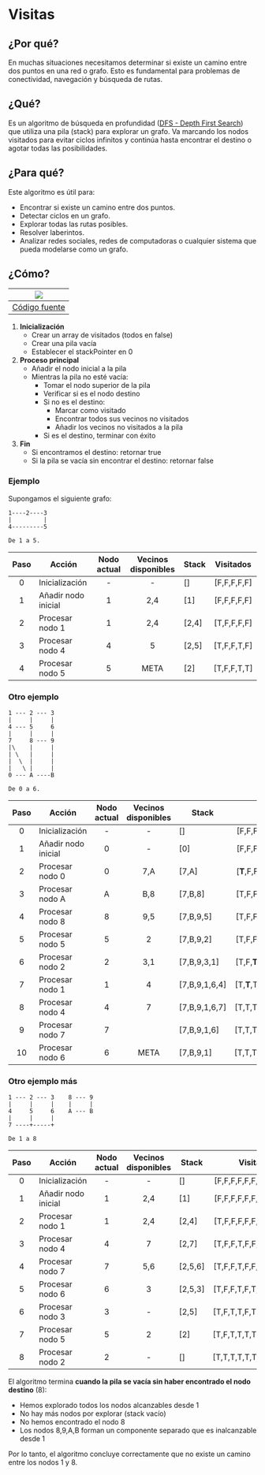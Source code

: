 # Visitas

## ¿Por qué?

En muchas situaciones necesitamos determinar si existe un camino entre dos puntos en una red o grafo. Esto es fundamental para problemas de conectividad, navegación y búsqueda de rutas.

## ¿Qué?

Es un algoritmo de búsqueda en profundidad ([DFS - Depth First Search](https://es.wikipedia.org/wiki/B%C3%BAsqueda_en_profundidad)) que utiliza una pila (stack) para explorar un grafo. Va marcando los nodos visitados para evitar ciclos infinitos y continúa hasta encontrar el destino o agotar todas las posibilidades.

## ¿Para qué?

Este algoritmo es útil para:

- Encontrar si existe un camino entre dos puntos.
- Detectar ciclos en un grafo.
- Explorar todas las rutas posibles.
- Resolver laberintos.
- Analizar redes sociales, redes de computadoras o cualquier sistema que pueda modelarse como un grafo.

## ¿Cómo?

<div align=center>

|![](/images/temario/004-grafos/DFS.svg)
|:-:
|[Código fuente](/temario/004-grafos/DFS.puml)

</div>

1. **Inicialización**
   - Crear un array de visitados (todos en false)
   - Crear una pila vacía
   - Establecer el stackPointer en 0
1. **Proceso principal**
   - Añadir el nodo inicial a la pila
   - Mientras la pila no esté vacía:
      - Tomar el nodo superior de la pila
      - Verificar si es el nodo destino
      - Si no es el destino:
        - Marcar como visitado
        - Encontrar todos sus vecinos no visitados
        - Añadir los vecinos no visitados a la pila
      - Si es el destino, terminar con éxito
1. **Fin**
   - Si encontramos el destino: retornar true
   - Si la pila se vacía sin encontrar el destino: retornar false

### Ejemplo

Supongamos el siguiente grafo:

```
1----2----3
|         |
4---------5

De 1 a 5.
```

|Paso|Acción|Nodo actual|Vecinos disponibles|Stack|Visitados|
|:-:|-|:-:|:-:|-|:-:|
|0|Inicialización|-|-|[]|[F,F,F,F,F]|
|1|Añadir nodo inicial|1|2,4|[1]|[F,F,F,F,F]|
|2|Procesar nodo 1|1|2,4|[2,4]|[T,F,F,F,F]|
|3|Procesar nodo 4|4|5|[2,5]|[T,F,F,T,F]|
|4|Procesar nodo 5|5|META|[2]|[T,F,F,T,T]|

### Otro ejemplo

```
1 --- 2 --- 3
|     |     |
4 --- 5     6
|     |     |
7     8 --- 9
|\    |     |
| \   |     |
|  \  |     |
|   \ |     |
0 --- A ----B

De 0 a 6.
```

|Paso|Acción|Nodo actual|Vecinos disponibles|Stack|Visitados|
|:-:|-|:-:|:-:|-|:-:|
|0|Inicialización|-|-|[]|[F,F,F,F,F,F,F,F,F,F,F,F]|
|1|Añadir nodo inicial|0|-|[0]|[F,F,F,F,F,F,F,F,F,F,F,F]|
|2|Procesar nodo 0|0|7,A|[7,A]|[**T**,F,F,F,F,F,F,F,F,F,F,F]|
|3|Procesar nodo A|A|B,8|[7,B,8]|[T,F,F,F,F,F,F,F,F,F,**T**,F]|
|4|Procesar nodo 8|8|9,5|[7,B,9,5]|[T,F,F,F,F,F,F,F,**T**,F,T,F]|
|5|Procesar nodo 5|5|2|[7,B,9,2]|[T,F,F,F,F,**T**,F,F,T,F,T,F]|
|6|Procesar nodo 2|2|3,1|[7,B,9,3,1]|[T,F,**T**,F,F,T,F,F,T,F,T,F]|
|7|Procesar nodo 1|1|4|[7,B,9,1,6,4]|[T,**T**,T,T,F,T,F,F,T,F,T,F]|
|8|Procesar nodo 4|4|7|[7,B,9,1,6,7]|[T,T,T,T,**T**,T,F,F,T,F,T,F]|
|9|Procesar nodo 7|7||[7,B,9,1,6]|[T,T,T,T,T,T,F,**T**,T,F,T,F]|
|10|Procesar nodo 6|6|META|[7,B,9,1]|[T,T,T,T,T,T,**T**,T,T,F,T,F]|

### Otro ejemplo más

```
1 --- 2 --- 3    8 --- 9
|     |     |    |     |
4     5     6    A --- B
|     |     |
7 ----+-----+

De 1 a 8
```

|Paso|Acción|Nodo actual|Vecinos disponibles|Stack|Visitados|
|:-:|-|:-:|:-:|-|:-:|
|0|Inicialización|-|-|[]|[F,F,F,F,F,F,F,F,F,F,F,F]|
|1|Añadir nodo inicial|1|2,4|[1]|[F,F,F,F,F,F,F,F,F,F,F,F]|
|2|Procesar nodo 1|1|2,4|[2,4]|[T,F,F,F,F,F,F,F,F,F,F,F]|
|3|Procesar nodo 4|4|7|[2,7]|[T,F,F,T,F,F,F,F,F,F,F,F]|
|4|Procesar nodo 7|7|5,6|[2,5,6]|[T,F,F,T,F,F,T,F,F,F,F,F]|
|5|Procesar nodo 6|6|3|[2,5,3]|[T,F,F,T,F,T,T,F,F,F,F,F]|
|6|Procesar nodo 3|3|-|[2,5]|[T,F,T,T,F,T,T,F,F,F,F,F]|
|7|Procesar nodo 5|5|2|[2]|[T,F,T,T,T,T,T,F,F,F,F,F]|
|8|Procesar nodo 2|2|-|[]|[T,T,T,T,T,T,T,F,F,F,F,F]|

El algoritmo termina **cuando la pila se vacía sin haber encontrado el nodo destino** (8):

- Hemos explorado todos los nodos alcanzables desde 1
- No hay más nodos por explorar (stack vacío)
- No hemos encontrado el nodo 8
- Los nodos 8,9,A,B forman un componente separado que es inalcanzable desde 1

Por lo tanto, el algoritmo concluye correctamente que no existe un camino entre los nodos 1 y 8.
